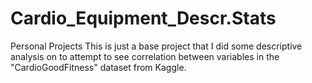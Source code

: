 # Cardio_Equipment_Descr.Stats
Personal Projects
This is just a base project that I did some descriptive analysis on to attempt to see correlation between variables in the "CardioGoodFitness" dataset
from Kaggle.
